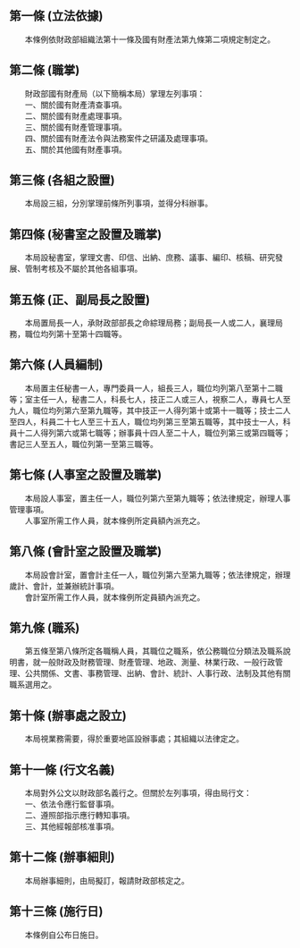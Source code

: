 第一條 (立法依據)
-----------------
　　本條例依財政部組織法第十一條及國有財產法第九條第二項規定制定之。  


第二條 (職掌)
-------------
　　財政部國有財產局（以下簡稱本局）掌理左列事項：  
　　一、關於國有財產清查事項。  
　　二、關於國有財產處理事項。  
　　三、關於國有財產管理事項。  
　　四、關於國有財產法令與法務案件之研議及處理事項。  
　　五、關於其他國有財產事項。  


第三條 (各組之設置)
-------------------
　　本局設三組，分別掌理前條所列事項，並得分科辦事。  


第四條 (秘書室之設置及職掌)
---------------------------
　　本局設秘書室，掌理文書、印信、出納、庶務、議事、編印、核稿、研究發展、管制考核及不屬於其他各組事項。  


第五條 (正、副局長之設置)
-------------------------
　　本局置局長一人，承財政部部長之命綜理局務；副局長一人或二人，襄理局務，職位均列第十至第十四職等。  


第六條 (人員編制)
-----------------
　　本局置主任秘書一人，專門委員一人，組長三人，職位均列第八至第十二職等；室主任一人，秘書二人，科長七人，技正二人或三人，視察二人，專員七人至九人，職位均列第六至第九職等，其中技正一人得列第十或第十一職等；技士二人至四人，科員二十七人至三十五人，職位均列第三至第五職等，其中技士一人，科員十二人得列第六或第七職等；辦事員十四人至二十人，職位列第三或第四職等；書記三人至五人，職位列第一至第三職等。  


第七條 (人事室之設置及職掌)
---------------------------
　　本局設人事室，置主任一人，職位列第六至第九職等；依法律規定，辦理人事管理事項。  
　　人事室所需工作人員，就本條例所定員額內派充之。  


第八條 (會計室之設置及職掌)
---------------------------
　　本局設會計室，置會計主任一人，職位列第六至第九職等；依法律規定，辦理歲計、會計，並兼辦統計事項。  
　　會計室所需工作人員，就本條例所定員額內派充之。  


第九條 (職系)
-------------
　　第五條至第八條所定各職稱人員，其職位之職系，依公務職位分類法及職系說明書，就一般財政及財務管理、財產管理、地政、測量、林業行政、一般行政管理、公共關係、文書、事務管理、出納、會計、統計、人事行政、法制及其他有關職系選用之。  


第十條 (辦事處之設立)
---------------------
　　本局視業務需要，得於重要地區設辦事處；其組織以法律定之。  


第十一條 (行文名義)
-------------------
　　本局對外公文以財政部名義行之。但關於左列事項，得由局行文：  
　　一、依法令應行監督事項。  
　　二、遵照部指示應行轉知事項。  
　　三、其他經報部核准事項。  


第十二條 (辦事細則)
-------------------
　　本局辦事細則，由局擬訂，報請財政部核定之。  


第十三條 (施行日)
-----------------
　　本條例自公布日施日。